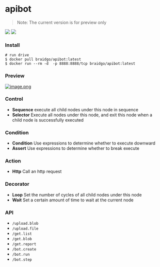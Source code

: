 # apibot

> Note: The current version is for preview only

[![](https://img.shields.io/badge/online-use-2ca5e0?style=flat&logo=appveyor)](http://1.117.168.37:7777/) [![](https://img.shields.io/badge/editor-code-2ca5e0?style=flat&logo=github)](https://github.com/pojol/apibot-editor)



### Install
```shell
# run drive
$ docker pull braidgo/apibot:latest
$ docker run --rm -d  -p 8888:8888/tcp braidgo/apibot:latest
```

### Preview
[![image.png](https://i.postimg.cc/wT5HhYD3/image.png)](https://postimg.cc/6yQDXSjN)


### Control
* **Sequence** execute all child nodes under this node in sequence
* **Selector** Execute all nodes under this node, and exit this node when a child node is successfully executed

### Condition
* **Condition** Use expressions to determine whether to execute downward
* **Assert** Use expressions to determine whether to break execute

### Action
* **Http** Call an http request

### Decorator
* **Loop** Set the number of cycles of all child nodes under this node
* **Wait** Set a certain amount of time to wait at the current node

### API
* `/upload.blob`
* `/upload.file`
* `/get.list`
* `/get.blob`
* `/get.report`
* `/bot.create`
* `/bot.run`
* `/bot.step`
